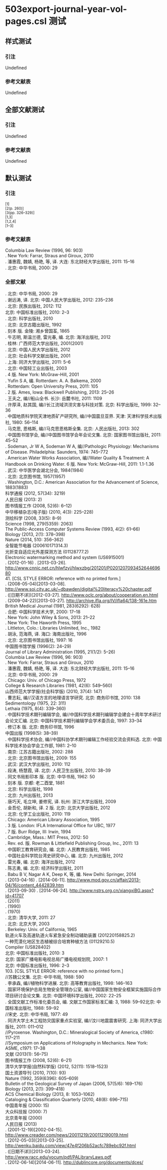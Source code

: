 # 503export-journal-year-vol-pages.csl 测试

<!-- 此文件由脚本自动生成，请勿手动修改！ -->

## 样式测试

### 引注

Undefined

### 参考文献表

Undefined

## 全部文献测试

### 引注

Undefined

### 参考文献表

Undefined

## 默认测试

### 引注

<sup>[1]</sup><br>
<sup>[2(p. 260)]</sup><br>
<sup>[3(pp. 326–329)]</sup><br>
<sup>[1,3]</sup><br>
<sup>[1,2,4]</sup><br>
<sup>[1–3]</sup><br>

### 参考文献表

<div class="csl-bib-body second-field-align-flush">
  <div class="csl-entry">Columbia Law Review (1996, 96: 903)	 </div>
  <div class="csl-entry">. New York: Farrar, Straus and Giroux, 2010	</div>
  <div class="csl-entry">. 潘惠霞, 魏婧, 杨艳, 等, 译. 大连: 东北财经大学出版社, 2011: 15–16	</div>
  <div class="csl-entry">. 北京: 中华书局, 2000: 29	</div>
</div>

### 全部文献

<div class="csl-bib-body second-field-align-flush">
  <div class="csl-entry">. 北京: 中华书局, 2000: 29	</div>
  <div class="csl-entry">. 谢远涛, 译. 北京: 中国人民大学出版社, 2012: 235–236	</div>
  <div class="csl-entry">. 北京: 民族出版社, 2012: 112	</div>
  <div class="csl-entry">北京: 中国标准出版社, 2010: 2–3	</div>
  <div class="csl-entry">. 北京: 科学出版社, 2010	</div>
  <div class="csl-entry">. 北京: 北京古籍出版社, 1992	</div>
  <div class="csl-entry">. 刻本 版. 金陵: 湘乡曾国荃, 1865	</div>
  <div class="csl-entry">. 牛志明, 斯温兰德, 雷光春, 编. 北京: 海洋出版社, 2012	</div>
  <div class="csl-entry">. 桂林: 广西师范大学出版社, 2001(2001)	</div>
  <div class="csl-entry">. 北京: 中国人民大学出版社, 2012	</div>
  <div class="csl-entry">. 北京: 社会科学文献出版社, 2001	</div>
  <div class="csl-entry">. 上海: 同济大学出版社, 2011: 5–6	</div>
  <div class="csl-entry">. 北京: 中国轻工业出版社, 2003	</div>
  <div class="csl-entry">. 4 版. New York: McGraw-Hill, 2001	</div>
  <div class="csl-entry">. Yufin S A, 编. Rotterdam: A. A. Balkema, 2000	</div>
  <div class="csl-entry">. Rotterdam: Open University Press, 2011: 105	</div>
  <div class="csl-entry">. 2 版. Ames, Iowa: Blackwell Publishing, 2013: 25–26	</div>
  <div class="csl-entry">. 王夫之, 编//船山全书. 长沙: 岳麓书社, 2011: 1109	</div>
  <div class="csl-entry">. 许厚泽, 赵其国, 编//长江流域洪涝灾害与科技对策. 北京: 科学出版社, 1999: 32–36	</div>
  <div class="csl-entry">. 中国地质科学院天津地质矿产研究所, 编//中国震旦亚界. 天津: 天津科学技术出版社, 1980: 56–114	</div>
  <div class="csl-entry">. 马克思, 恩格斯, 编//马克思恩格斯全集. 北京: 人民出版社, 2013: 302	</div>
  <div class="csl-entry">. 中国图书馆学会, 编//中国图书馆学会年会论文集. 北京: 国家图书馆出版社, 2011: 45–52	</div>
  <div class="csl-entry">. Sodeman, Jr W A, Sodeman W A, 编//Pathologic Physiology: Mechanisms of Disease. Philadelphia: Saunders, 1974: 745–772	</div>
  <div class="csl-entry">. American Water Works Association, 编//Water Quality &#38; Treatment: A Handbook on Drinking Water. 6 版. New York: McGraw-Hill, 2011: 1.1-1.36	</div>
  <div class="csl-entry">. 武汉: 中华医学会湖北分会, 1984(1984)	</div>
  <div class="csl-entry">. 北京: 北京图书馆, 1957(1957)	</div>
  <div class="csl-entry">. Washington, D.C.: American Association for the Advancement of Science, 1883(1883)	</div>
  <div class="csl-entry">科学通报 (2012, 57(34): 3219)	 </div>
  <div class="csl-entry">人民日报 (2013: 2)	 </div>
  <div class="csl-entry">图书情报工作 (2008, 52(6): 6–12)	 </div>
  <div class="csl-entry">中华移植杂志(电子版) (2010, 4(3): 225–228)	 </div>
  <div class="csl-entry">测绘科学 (2008, 33(5): 8–9)	 </div>
  <div class="csl-entry">Science (1998, 279(5359): 2063)	 </div>
  <div class="csl-entry">The Public-Access Computer Systems Review (1993, 4(2): 61–66)	 </div>
  <div class="csl-entry">Biology (2013, 2(1): 378–398)	 </div>
  <div class="csl-entry">Nature (2014, 510: 356–362)	 </div>
  <div class="csl-entry">全智能节电器 (200610171314.3)	 </div>
  <div class="csl-entry">光折变自适应光外差探测方法 (01128777.2)	 </div>
  <div class="csl-entry">Electronic watermarking method and system (US6915001)	 </div>
  <div class="csl-entry">. (2012-01-16) . [2013-03-26]. <a href="http://www.cnnic.net.cn/hlwfzyj/hlwxzbg/201201/P020120709345264469680">http://www.cnnic.net.cn/hlwfzyj/hlwxzbg/201201/P020120709345264469680</a>	</div>
  <div class="csl-entry">41. [CSL STYLE ERROR: reference with no printed form.]</div>
  <div class="csl-entry">. (2008-05-04)[2013-03-08]. <a href="http://www.soi.city.ac.uk/~dbawden/digital%20literacy%20chapter.pdf">http://www.soi.city.ac.uk/~dbawden/digital%20literacy%20chapter.pdf</a>	</div>
  <div class="csl-entry">. ([日期不详])[2012-03-27]. <a href="http://www.oclc.org/about/cooperation.en.html">http://www.oclc.org/about/cooperation.en.html</a>	</div>
  <div class="csl-entry">. (2009-04-22)[2013-03-27]. <a href="http://archive.ifla.org/IV/ifla64/138-161e.htm">http://archive.ifla.org/IV/ifla64/138-161e.htm</a>	</div>
  <div class="csl-entry">British Medical Journal (1981, 283(6292): 628)	 </div>
  <div class="csl-entry">. 合肥: 中国科学技术大学, 2000: 17–18	</div>
  <div class="csl-entry">. New York: John Wiley &#38; Sons, 2013: 21–22	</div>
  <div class="csl-entry">. New York: The Haworth Press, 1995	</div>
  <div class="csl-entry">. Littleton, Colo.: Libraries Unlimited, Inc., 1982	</div>
  <div class="csl-entry">. 胡泳, 范海燕, 译. 海口: 海南出版社, 1996	</div>
  <div class="csl-entry">. 北京: 北京图书馆出版社, 1997: 16	</div>
  <div class="csl-entry">中国图书馆学报 (1996(2): 24–29)	 </div>
  <div class="csl-entry">Journal of Library Administration (1995, 21(1/2): 5–26)	 </div>
  <div class="csl-entry">Columbia Law Review (1996, 96: 903)	 </div>
  <div class="csl-entry">. New York: Farrar, Straus and Giroux, 2010	</div>
  <div class="csl-entry">. 潘惠霞, 魏婧, 杨艳, 等, 译. 大连: 东北财经大学出版社, 2011: 15–16	</div>
  <div class="csl-entry">. 北京: 中华书局, 2000: 29	</div>
  <div class="csl-entry">. Chicago: Univ. of Chicago Press, 1972	</div>
  <div class="csl-entry">College &#38; Research Libraries (1981, 42(6): 549–560)	 </div>
  <div class="csl-entry">山西师范大学学报(社会科学版) (2010, 37(4): 147)	 </div>
  <div class="csl-entry">. 曹志耘, 编//汉语方言的地理语言学研究. 北京: 商务印书馆, 2010: 138	</div>
  <div class="csl-entry">Sedimentology (1975, 22: 311)	 </div>
  <div class="csl-entry">Lethaia (1975, 8(4): 339–360)	 </div>
  <div class="csl-entry">. 中国科学技术期刊编辑学会, 编//中国科学技术期刊编辑学会建会十周年学术研讨会论文汇编. 北京: 中国科学技术期刊编辑学会学术委员会, 1997: 33–34	</div>
  <div class="csl-entry">. 修订本 版. 北京: 商务印书馆, 1996	</div>
  <div class="csl-entry">中国出版 (1998(5): 38–39)	 </div>
  <div class="csl-entry">. 中国科学技术协会, 编//中国科协学术期刊编辑工作经验交流会资料选. 北京: 中国科学技术协会学会工作部, 1981: 2–10	</div>
  <div class="csl-entry">. 南京: 江苏古籍出版社, 2002: 288	</div>
  <div class="csl-entry">. 北京: 北京图书馆出版社, 2009: 155	</div>
  <div class="csl-entry">. 武汉: 武汉大学出版社, 2010: 112	</div>
  <div class="csl-entry">. 段涛, 杨慧霞, 译. 北京: 人民卫生出版社, 2010: 38–39	</div>
  <div class="csl-entry">. 同文书局影印本 版. 北京: 中华书局, 1962: 50	</div>
  <div class="csl-entry">. 刻本 版. 京都: 老二酉堂, 1881	</div>
  <div class="csl-entry">. 北京: 科学出版社, 1998	</div>
  <div class="csl-entry">. 北京: 九州出版社, 2013	</div>
  <div class="csl-entry">. 唐巧天, 毛立坤, 姜修宪, 译. 杭州: 浙江大学出版社, 2009	</div>
  <div class="csl-entry">. 金吾伦, 胡新和, 译. 2 版. 北京: 北京大学出版社, 2012	</div>
  <div class="csl-entry">. 北京: 化学工业出版社, 2010: 119	</div>
  <div class="csl-entry">. Chicago: American Library Association, 1995	</div>
  <div class="csl-entry">. 3 版. London: IFLA International Office for UBC, 1977	</div>
  <div class="csl-entry">. 7 版. Burr Ridge, III: Irwin, 1994	</div>
  <div class="csl-entry">. Cambridge, Mass.: MIT Press, 2012: 50	</div>
  <div class="csl-entry">. Rev. ed. 版. Rowman &#38; Littlefield Publishing Group, Inc., 2011: 13	</div>
  <div class="csl-entry">. 中国职工教育研究会, 编. 北京: 人民教育出版社, 1985	</div>
  <div class="csl-entry">. 中国社会科学院台湾史研究中心, 编. 北京: 九州出版社, 2012	</div>
  <div class="csl-entry">. 雷光春, 编. 北京: 海洋出版社, 2012	</div>
  <div class="csl-entry">. 陈志勇, 编. 北京: 经济科学出版社, 2011	</div>
  <div class="csl-entry">. Babu B V, Nagar A K, Deep K, 等, 编. New Delhi: Springer, 2014	</div>
  <div class="csl-entry">. (2013-04-16) . [2014-06-11]. <a href="http://www.mod.gov.cn/affair/2013-04/16/content_4442839.htm">http://www.mod.gov.cn/affair/2013-04/16/content_4442839.htm</a>	</div>
  <div class="csl-entry">. (2013-09-30) . [2014-06-24]. <a href="http://www.nstrs.org.cn/xiangxiBG.aspx?id=41707">http://www.nstrs.org.cn/xiangxiBG.aspx?id=41707</a>	</div>
  <div class="csl-entry">. (2011)	 </div>
  <div class="csl-entry">. (1990)	 </div>
  <div class="csl-entry">. (1970)	 </div>
  <div class="csl-entry">. 北京: 清华大学, 2011: 27	</div>
  <div class="csl-entry">. 北京: 北京大学, 2003	</div>
  <div class="csl-entry">. Berkeley: Univ. of California, 1965	</div>
  <div class="csl-entry">轨道火车及高速轨道火车紧急安全制动辅助装置 (201220158825.2)	 </div>
  <div class="csl-entry">一种荒漠化地区生态植被综合培育种植方法 (01129210.5)	 </div>
  <div class="csl-entry">Compiler (US828402)	 </div>
  <div class="csl-entry">北京: 中国标准出版社, 2010: 3	</div>
  <div class="csl-entry">北京: 国家广播电影电视总局广播电视规划院, 2007: 1	</div>
  <div class="csl-entry">北京: 中国标准出版社, 1996: 2–3	</div>
  <div class="csl-entry">103. [CSL STYLE ERROR: reference with no printed form.]</div>
  <div class="csl-entry">//苏魏公文集. 北京: 中华书局, 1988: 590	</div>
  <div class="csl-entry">. 李承森, 编//植物科学进展. 北京: 高等教育出版社, 1998: 146–163	</div>
  <div class="csl-entry">. 国家环境保护总局生物安全管理办公室, 编//中国国家生物安全框架实施国际合作项目研讨会论文集. 北京: 中国环境科学出版社, 2002: 22–25	</div>
  <div class="csl-entry">. 全国文献工作标准化委员会, 编. 文献工作国家标准汇编: 3, 1988: 59–92北京: 中国标准出版社, 1988: 59–92	</div>
  <div class="csl-entry">//宋史. 北京: 中华书局, 1977: 49	</div>
  <div class="csl-entry">. 同济大学土木工程防灾国家重点实验室, 编//汶川地震震害研究. 上海: 同济大学出版社, 2011: 011–012	</div>
  <div class="csl-entry">//Pyroxense. Washington, D.C.: Mineralogical Society of America, c1980: 117–211	</div>
  <div class="csl-entry">//Symposium on Applications of Holography in Mechanics. New York: ASME, c1971: 17–38	</div>
  <div class="csl-entry">文献 (2013(1): 56–75)	 </div>
  <div class="csl-entry">图书情报工作 (2008, 52(6): 6–21)	 </div>
  <div class="csl-entry">清华大学学报(自然科学版) (2012, 52(11): 1518–1523)	 </div>
  <div class="csl-entry">国土资源导刊 (2010, 7(10): 93)	 </div>
  <div class="csl-entry">Nature (1992, 359(6396): 605–609)	 </div>
  <div class="csl-entry">Bulletin of the Geological Survey of Japan (2006, 57(5/6): 169–176)	 </div>
  <div class="csl-entry">Biology (2013, 2(1): 399–418)	 </div>
  <div class="csl-entry">ACS Chemical Biology (2013, 8: 1053–1062)	 </div>
  <div class="csl-entry">Cataloging &#38; Classification Quarterly (2010, 48(8): 696–715)	 </div>
  <div class="csl-entry">中国青年报 (2000: 15)	 </div>
  <div class="csl-entry">大众科技报 (2000: 7)	 </div>
  <div class="csl-entry">北京青年报 (2000)	 </div>
  <div class="csl-entry">人民日报 (2013)	 </div>
  <div class="csl-entry">. (2001-12-19)[2002-04-15]. <a href="http://www.creader.com/news/20011219/200112190019.html">http://www.creader.com/news/20011219/200112190019.html</a>	</div>
  <div class="csl-entry">. (2012-05-03)[2013-03-25]. <a href="http://wenku.baidu.com/view/47e4f206b52acfc789ebc92f.html">http://wenku.baidu.com/view/47e4f206b52acfc789ebc92f.html</a>	</div>
  <div class="csl-entry">. ([日期不详])[2013-03-24]. <a href="http://www.racc.edu/yocum/pdf/PALibraryLaws.pdf">http://www.racc.edu/yocum/pdf/PALibraryLaws.pdf</a>	</div>
  <div class="csl-entry">. (2012-06-14)[2014-06-11]. <a href="http://dublincore.org/documents/dces/">http://dublincore.org/documents/dces/</a>	</div>
</div>
